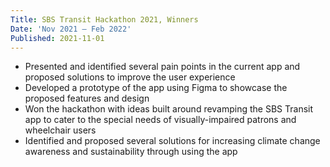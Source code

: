 ```yaml
---
Title: SBS Transit Hackathon 2021, Winners
Date: 'Nov 2021 – Feb 2022'
Published: 2021-11-01
---
```


- Presented and identified several pain points in the current app and proposed solutions to improve the user experience
- Developed a prototype of the app using Figma to showcase the proposed features and design
- Won the hackathon with ideas built around revamping the SBS Transit app to cater to the special needs of visually-impaired patrons and wheelchair users
- Identified and proposed several solutions for increasing climate change awareness and sustainability through using the app